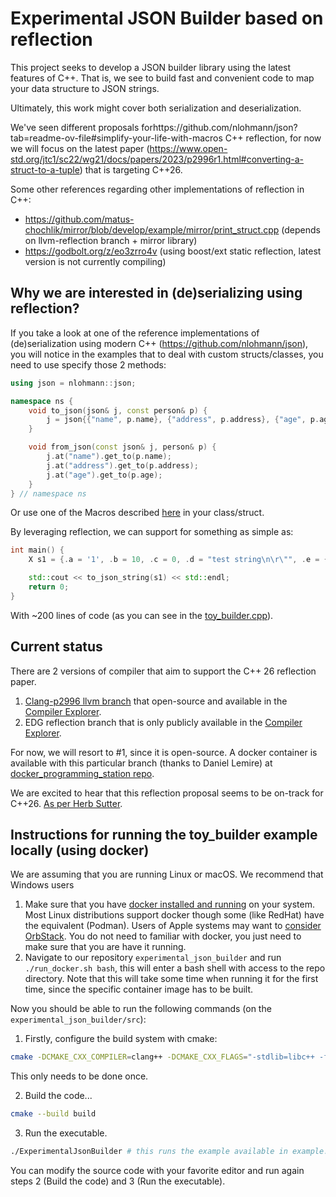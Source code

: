 # Experimental JSON Builder based on reflection

This project seeks to develop a JSON builder library using the latest features of C++. 
That is, we see to build fast and convenient code to map your data structure to JSON strings.

Ultimately, this work might cover both serialization and deserialization.

We've seen different proposals forhttps://github.com/nlohmann/json?tab=readme-ov-file#simplify-your-life-with-macros C++ reflection, for now we will focus on the latest paper (https://www.open-std.org/jtc1/sc22/wg21/docs/papers/2023/p2996r1.html#converting-a-struct-to-a-tuple) that is targeting C++26.

Some other references regarding other implementations of reflection in C++:
- https://github.com/matus-chochlik/mirror/blob/develop/example/mirror/print_struct.cpp (depends on llvm-reflection branch + mirror library)
- https://godbolt.org/z/eo3zrro4v (using boost/ext static reflection, latest version is not currently compiling)

## Why we are interested in (de)serializing using reflection?
If you take a look at one of the reference implementations of (de)serialization
using modern C++ (https://github.com/nlohmann/json), you will notice in the
examples that to deal with custom structs/classes, you need to use specify
those 2 methods:

```c++
using json = nlohmann::json;

namespace ns {
    void to_json(json& j, const person& p) {
        j = json{{"name", p.name}, {"address", p.address}, {"age", p.age}};
    }

    void from_json(const json& j, person& p) {
        j.at("name").get_to(p.name);
        j.at("address").get_to(p.address);
        j.at("age").get_to(p.age);
    }
} // namespace ns
```

Or use one of the Macros described
[here](https://github.com/nlohmann/json?tab=readme-ov-file#simplify-your-life-with-macros) in your class/struct.

By leveraging reflection, we can support for something as simple as:

```c++
int main() {
    X s1 = {.a = '1', .b = 10, .c = 0, .d = "test string\n\r\"", .e = {1, 2, 3}, .f = {"ab", "cd", "fg"}};

    std::cout << to_json_string(s1) << std::endl;
    return 0;
}
```

With ~200 lines of code (as you can see in the [toy_builder.cpp](builder/toy_builder.cpp)).

## Current status
There are 2 versions of compiler that aim to support the C++ 26 reflection paper.

1. [Clang-p2996 llvm branch](https://github.com/bloomberg/clang-p2996/tree/p2996) that open-source and available in the [Compiler Explorer](https://godbolt.org/z/eoEej3E6j).
2. EDG reflection branch that is only publicly available in the [Compiler Explorer](https://godbolt.org).

For now, we will resort to #1, since it is open-source. A docker container is available with this particular branch (thanks to Daniel Lemire) at [docker_programming_station repo](https://github.com/lemire/docker_programming_station/tree/master/clangp2996).

We are excited to hear that this reflection proposal seems to be on-track for C++26. [As per Herb Sutter](https://herbsutter.com/2024/03/22/trip-report-winter-iso-c-standards-meeting-tokyo-japan/).

## Instructions for running the toy_builder example locally (using docker)

We are assuming that you are running Linux or macOS. We recommend that Windows users 

1. Make sure that you have [docker installed and running](https://docs.docker.com/engine/install/) on your system. Most Linux distributions support docker though some (like RedHat) have the equivalent (Podman). Users of Apple systems may want to [consider OrbStack](https://orbstack.dev). You do not need to familiar with docker, you just need to make sure that you are have it running.
2. Navigate to our repository `experimental_json_builder` and run `./run_docker.sh bash`, this will enter a bash shell with access to the repo directory. Note that this will take some time when running it for the first time, since the specific container image has to be built. 


Now you should be able to run the following commands (on the `experimental_json_builder/src`):

1. Firstly, configure the build system with cmake:
```bash
cmake -DCMAKE_CXX_COMPILER=clang++ -DCMAKE_CXX_FLAGS="-stdlib=libc++ -freflection -std=c++26" -S src -B build
````
This only needs to be done once.

2. Build the code...
```bash
cmake --build build
```

3. Run the executable.
```bash
./ExperimentalJsonBuilder # this runs the example available in example.cpp
```

You can modify the source code with your favorite editor and run again steps 2 (Build the code) and 3 (Run the executable).